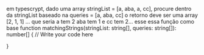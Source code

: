 em typescrypt, dado uma array stringList = [a, aba, a, cc], procure dentro da stringList baseado na queries = [a, aba, cc] o retorno deve ser uma array [2, 1, 1] ... que seria a tem 2 aba tem 1 e cc tem 2... esse essa função como base function matchingStrings(stringList: string[], queries: string[]): number[] {
// Write your code here

}
